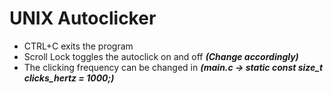 # UNIX Autoclicker

-   CTRL+C exits the program
-   Scroll Lock toggles the autoclick on and off **_(Change accordingly)_**
-   The clicking frequency can be changed in **_(main.c -> static const size_t clicks_hertz = 1000;)_**
